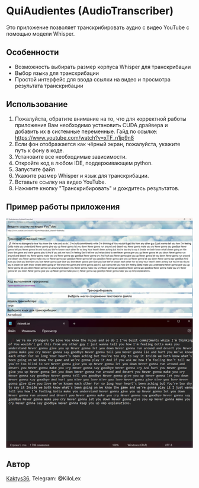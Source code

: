 # QuiAudientes (AudioTranscriber)

Это приложение позволяет транскрибировать аудио с видео YouTube с помощью модели Whisper. 

## Особенности
- Возможность выбирать размер корпуса Whisper для транскрибации
- Выбор языка для транскрибации
- Простой интерфейс для ввода ссылки на видео и просмотра результата транскрибации

## Использование
1. Пожалуйста, обратите внимание на то, что для корректной работы приложения Вам необходимо установить CUDA драйвера и добавить их в системные переменные. Гайд по ссылке: https://www.youtube.com/watch?v=xTF_n1jp9n8
2. Если фон отображается как чёрный экран, пожалуйста, укажите путь к фону в коде.
3. Установите все необходимые зависимости.
4. Откройте код в любом IDE, поддерживающем python.
5. Запустите файл
6. Укажите размер Whisper и язык для транскрибации.
7. Вставьте ссылку на видео YouTube.
8. Нажмите кнопку "Транскрибировать" и дождитесь результатов.


## Пример работы приложения
![Иллюстрация к проекту](https://github.com/Kaktys36/QuiAudientes/blob/main/example.jpg)
![Иллюстрация к проекту](https://github.com/Kaktys36/QuiAudientes/blob/main/example2.jpg)

## Автор
[Kaktys36](https://github.com/Kaktys36), Telegram: @KiloLex
